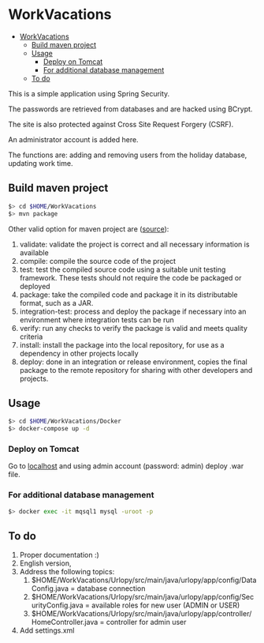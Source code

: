 # WorkVacations

- [WorkVacations](#workvacations)
  - [Build maven project](#build-maven-project)
  - [Usage](#usage)
    - [Deploy on Tomcat](#deploy-on-tomcat)
    - [For additional database management](#for-additional-database-management)
  - [To do](#to-do)

This is a simple application using Spring Security.

The passwords are retrieved from databases and are hacked using BCrypt.

The site is also protected against Cross Site Request Forgery (CSRF).

An administrator account is added here.

The functions are: adding and removing users from the holiday database, updating work time.

## Build maven project

```bash
$> cd $HOME/WorkVacations
$> mvn package
```

Other valid option for maven project are ([source](https://maven.apache.org/guides/getting-started/maven-in-five-minutes.html)):

1. validate: validate the project is correct and all necessary information is available
1. compile: compile the source code of the project
1. test: test the compiled source code using a suitable unit testing framework. These tests should not require the code be packaged or deployed
1. package: take the compiled code and package it in its distributable format, such as a JAR.
1. integration-test: process and deploy the package if necessary into an environment where integration tests can be run
1. verify: run any checks to verify the package is valid and meets quality criteria
1. install: install the package into the local repository, for use as a dependency in other projects locally
1. deploy: done in an integration or release environment, copies the final package to the remote repository for sharing with other developers and projects.

## Usage

```bash
$> cd $HOME/WorkVacations/Docker
$> docker-compose up -d 
```

### Deploy on Tomcat

Go to [localhost](http://localhost:8080/manager/html/) and using admin account (password: admin) deploy .war file.

### For additional database management

```bash
$> docker exec -it mqsql1 mysql -uroot -p
```

## To do

1. Proper documentation :)
1. English version,
1. Address the following topics:
    1. $HOME/WorkVacations/Urlopy/src/main/java/urlopy/app/config/DataConfig.java = database connection
    1. $HOME/WorkVacations/Urlopy/src/main/java/urlopy/app/config/SecurityConfig.java = available roles for new user (ADMIN or USER)
    1. $HOME/WorkVacations/Urlopy/src/main/java/urlopy/app/controller/HomeController.java = controller for admin user
1. Add settings.xml
